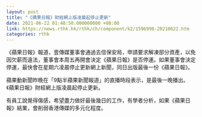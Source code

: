 ```yaml
---
layout: post
title: "《蘋果日報》財經網上版凌晨起停止更新"
date: 2021-06-22 01:48:50.000000000 +08:00
link: https://news.rthk.hk/rthk/ch/component/k2/1596998-20210622.htm
categories: rthk
---
```


《蘋果日報》報道，壹傳媒董事會通過去信保安局，申請要求解凍部分資產，以免因欠薪而違法，董事會本周五再開會決定《蘋果日報》是否停運。如果董事會決定停運，最快會在星期六凌晨停止更新網上新聞，同日出版最後一份《蘋果日報》。

蘋果動新聞昨晚在「9點半蘋果新聞報道」的直播時段表示，是最後一晚播出。《蘋果日報》財經網上版凌晨起停止更新。

有員工說覺得傷感，希望盡力做好最後幾日的工作，有學者分析，如果《蘋果日報》結業，會削弱香港傳媒的多元化程度。
